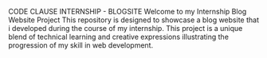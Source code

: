 CODE CLAUSE INTERNSHIP - BLOGSITE
Welcome to my Internship Blog Website Project
This repository is designed to showcase a blog website that i developed during the course of my internship.
This project is a unique blend of technical learning and creative expressions illustrating the progression of my skill in web development.

